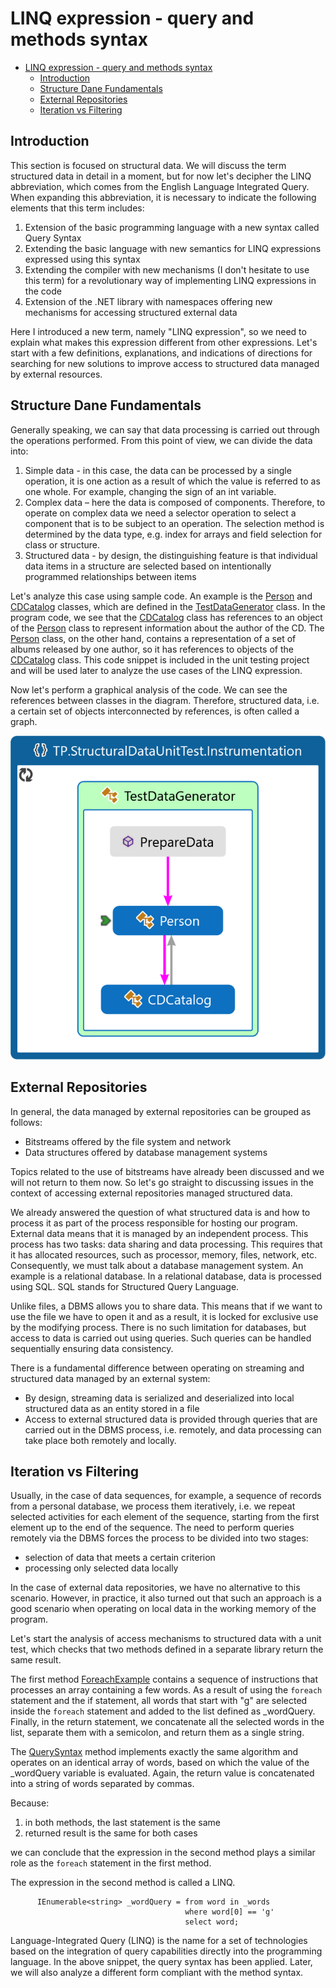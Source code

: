 <!--
//________________________________________________________________________________________________________________
//  Copyright (C) 2024, Mariusz Postol LODZ POLAND.
//
//  To be in touch join the community by pressing the `Watch` button and get started commenting using the 
// discussion panel at https://github.com/mpostol/TP/discussions/182
//
//  by introducing yourself and telling us what you do with this community.
//________________________________________________________________________________________________________________
-->

# LINQ expression - query and methods syntax

- [LINQ expression - query and methods syntax](#linq-expression---query-and-methods-syntax)
  - [Introduction](#introduction)
  - [Structure Dane Fundamentals](#structure-dane-fundamentals)
  - [External Repositories](#external-repositories)
  - [Iteration vs Filtering](#iteration-vs-filtering)

## Introduction

This section is focused on structural data. We will discuss the term structured data in detail in a moment, but for now let's decipher the LINQ abbreviation, which comes from the English Language Integrated Query. When expanding this abbreviation, it is necessary to indicate the following elements that this term includes:

1. Extension of the basic programming language with a new syntax called Query Syntax
2. Extending the basic language with new semantics for LINQ expressions expressed using this syntax
3. Extending the compiler with new mechanisms (I don't hesitate to use this term) for a revolutionary way of implementing LINQ expressions in the code
4. Extension of the .NET library with namespaces offering new mechanisms for accessing structured external data

Here I introduced a new term, namely "LINQ expression", so we need to explain what makes this expression different from other expressions. Let's start with a few definitions, explanations, and indications of directions for searching for new solutions to improve access to structured data managed by external resources.

## Structure Dane Fundamentals

Generally speaking, we can say that data processing is carried out through the operations performed. From this point of view, we can divide the data into:

1. Simple data - in this case, the data can be processed by a single operation, it is one action as a result of which the value is referred to as one whole. For example, changing the sign of an int variable.
2. Complex data – here the data is composed of components. Therefore, to operate on complex data we need a selector operation to select a component that is to be subject to an operation. The selection method is determined by the data type, e.g. index for arrays and field selection for class or structure.
3. Structured data - by design, the distinguishing feature is that individual data items in a structure are selected based on intentionally programmed relationships between items

Let's analyze this case using sample code. An example is the [Person][Person] and [CDCatalog][CDCatalog] classes, which are defined in the [TestDataGenerator][TestDataGenerator] class. In the program code, we see that the [CDCatalog][CDCatalog] class has references to an object of the [Person][Person] class to represent information about the author of the CD. The [Person][Person] class, on the other hand, contains a representation of a set of albums released by one author, so it has references to objects of the [CDCatalog][CDCatalog] class. This code snippet is included in the unit testing project and will be used later to analyze the use cases of the LINQ expression.

Now let's perform a graphical analysis of the code. We can see the references between classes in the diagram. Therefore, structured data, i.e. a certain set of objects interconnected by references, is often called a graph.

![PersonCodeMap](../.Media/PersonCodeMap.png)

## External Repositories

In general, the data managed by external repositories can be grouped as follows:

- Bitstreams offered by the file system and network
- Data structures offered by database management systems

Topics related to the use of bitstreams have already been discussed and we will not return to them now. So let's go straight to discussing issues in the context of accessing external repositories managed structured data.

We already answered the question of what structured data is and how to process it as part of the process responsible for hosting our program. External data means that it is managed by an independent process. This process has two tasks: data sharing and data processing. This requires that it has allocated resources, such as processor, memory, files, network, etc. Consequently, we must talk about a database management system. An example is a relational database. In a relational database, data is processed using SQL. SQL stands for Structured Query Language.

Unlike files, a DBMS allows you to share data. This means that if we want to use the file we have to open it and as a result, it is locked for exclusive use by the modifying process. There is no such limitation for databases, but access to data is carried out using queries. Such queries can be handled sequentially ensuring data consistency.

There is a fundamental difference between operating on streaming and structured data managed by an external system:

- By design, streaming data is serialized and deserialized into local structured data as an entity stored in a file
- Access to external structured data is provided through queries that are carried out in the DBMS process, i.e. remotely, and data processing can take place both remotely and locally.

## Iteration vs Filtering

Usually, in the case of data sequences, for example, a sequence of records from a personal database, we process them iteratively, i.e. we repeat selected activities for each element of the sequence, starting from the first element up to the end of the sequence. The need to perform queries remotely via the DBMS forces the process to be divided into two stages:

- selection of data that meets a certain criterion
- processing only selected data locally

In the case of external data repositories, we have no alternative to this scenario. However, in practice, it also turned out that such an approach is a good scenario when operating on local data in the working memory of the program.

Let's start the analysis of access mechanisms to structured data with a unit test, which checks that two methods defined in a separate library return the same result.

The first method [ForeachExample][ForeachExample] contains a sequence of instructions that processes an array containing a few words. As a result of using the `foreach` statement and the if statement, all words that start with "g" are selected inside the `foreach` statement and added to the list defined as _wordQuery. Finally, in the return statement, we concatenate all the selected words in the list, separate them with a semicolon, and return them as a single string.

The [QuerySyntax][QuerySyntax] method implements exactly the same algorithm and operates on an identical array of words, based on which the value of the _wordQuery variable is evaluated. Again, the return value is concatenated into a string of words separated by commas.

Because:

1. in both methods, the last statement is the same
2. returned result is the same for both cases

we can conclude that the expression in the second method plays a similar role as the `foreach` statement in the first method.

The expression in the second method is called a LINQ.

``` CSharp
      IEnumerable<string> _wordQuery = from word in _words
                                       where word[0] == 'g'
                                       select word;
```

Language-Integrated Query (LINQ) is the name for a set of technologies based on the integration of query capabilities directly into the programming language. In the above snippet, the query syntax has been applied. Later, we will also analyze a different form compliant with the method syntax.

<!--
Tu trzeba wyraźnie podkreślić, że w pierwszej metodzie mamy instrukcję, natomiast w drugim wrażenie, więc nie można ich porównywać – bo to dwie różne konstrukcje językowe. Można jedynie mówić o ich podobnej roli w sekwencji wyznaczania wartości, natomiast nie można mówić o ich ekwiwalentności.

Warto tu jednak zauważyć, że w obu przypadkach mam do czynienia ze zmienną, która reprezentuje źródło danych tworzących pewien ciąg wartości. Ciąg charakteryzuje się tym, że znany jest jego pierwszy element i dla każdego element z wyjątkiem ostatniego znany jest jego następnik. Dane złożone, które charakteryzują się takimi relacjami pomiędzy elementami są reprezentowane przez typ IEnumerable.

#### IEnumerable

Tradycyjnie klawisz F12 przeniesie nas do definicji tego interfejsu. Z definicji tej widzimy, że zawiera on jedną metodę: GetEnumerator. I znowu używając klawisza F12 otwieramy definicję interfejsu `IEnumerator`, natomiast klawiszem Alt-F12 definicję niegeneryczną tego samego interfejsu. Z definicji tego typu wynika, że selekcja składowych zwracanego obiektu polega na wyróżnieniu jednego elementu zwanego aktualnym. Natomiast istnienie metody MoveNext potwierdza, że to złożenie jest ciągiem.

Wracając do analizy naszego kodu przykładowego, trzeba podkreślić, że w obu rozważanych przypadkach, tzn. w obu metodach zmienna _words musi być typu implementującego interfejs `IEnumerable`. Wynika to z wymagań językowych definicji instrukcji foreach i wyrażenia LINQ.

Skoro jednak dwie różne konstrukcje językowe możemy wykorzystać do implementacji tego samego algorytmu przetwarzania informacji musimy sformułować obiektywne kryterium pozwalające wybrać jedno z nich w konkretnym przypadku. Innymi słowy musimy zaadresować pytanie: po co nam dwie konstrukcje językowe, a zatem dwa różne sposoby operowania na ciągach danych. Aby odpowiedzieć na to pytanie musimy poznać jeszcze jedną właściwość wyrażeń LINQ.

Przejdźmy zatem do kolejnego przykładu. Ten test jednostkowy został wykorzystany do wywołania kolejnej implementacji podobnego algorytmu wyznaczania wartości typu string na podstawie zawartości tablicy jak poprzednio, a więc zawierajacej kilka słów. W odróżnieniu od poprzedniej implementacji, w metodzie [QuerySyntaxSideEffect][QuerySyntaxSideEffect] dodano jedną instrukcję modyfikującą tablicę źródłową w ten sposób, aby wyeliminować w niej słowa zaczynające się na literę q, ale umieszczoną w kodzie po instrukcji zawierającej wyrażenie LINQ, które zgodnie z jego semantyką jest odpowiedzialne za dokonanie selekcji słów na q. Tu możemy zauważyć pewną sprzeczność, a mianowicie wyrażenie to ciąg operacji, które są wykonywany w celu wyznaczenia jednej wartości o typie bazowym, który z góry da się przewidzieć na etapie kompilacji, więc w trakcie pisania programu. Gdyby jednak operacje opisane wyrażeniem LINQ były skutecznie wykonane, to zmienna _wordQuery powinna zawierać ciąg wybranych słów i instrukcja modyfikacji źródła danych w linijce 41 kodu nie mogłaby wpłynąć na końcowy rezultat działania, a w tym przypadku rezultatem jest pusty string. Jak to wyjaśnić?

[QuerySyntaxSideEffect]: LINQQueryAndMethodsSyntax/LinqQuerySyntaxExamples.cs#L39-L47

Na razie, aby próbować to wyjaśnić, musimy użyć naszej wyobraźni. Wyobraźmy sobie zatem, że zmienna _words zgodnie z semantyką tego wyrażenia faktycznie reprezentuje zewnętrzne źródło danych, np. bazę danych. Innymi słowy wyobraźmy sobie, że zmienna `_words` to nie tablica w pamięci lokalnej, tylko tablica w relacyjnej bazie danych. Takie założenie całkowicie rujnuje rozumienie wyrażenia jako złożonej ale ciągle lokalnej operacji wyznaczania wartości. Aby ten scenariusz mógł być zrealizowany muszą się zdarzyć następujące operacje:

- wyrażenie musi być przetłumaczone na kwerendę zapisaną w języku zrozumiałym dla zewnętrznego repozytorium, np. kwerendę SQL w przypadku zamiaru realizacji wyrażenia w relacyjnej bazie danych
- kwerenda musi być wysłana do innego procesu, często realizowanego zdalnie na innej platformie sprzętowej i systemowej
- Po odebraniu kwerendy proces przystępuje do jej wykonania realizując opisane w niej operacje, oczywiście pod warunkiem pozytywnej ich autoryzacji w kontekście jakiejś tożsamości i jej uprawnień
- Po zakończeniu realizacji zwracany jest rezultat w postaci ciągu wartości. Ciąg ten może być przetwarzany dalej lokalnie przez kolejne instrukcje programu

Aby zbytnio nie narażać wyobraźni i cierpliwości na szwank, obiecuję, że omówimy konkretny przykład ilustrujący ten scenariusz.

Wróćmy teraz do poprzedniego przykładu i spróbujmy podsumować skutek wykorzystania wyrażenia LINQ, a nie jednej z operacji iteracyjnego przetwarzania danych. Z uwagi na konieczność uzyskania dostępu do danych zewnętrznych musimy w algorytmie wydzielić wyraźnie dwie fazy:

- Wstępną selekcję danych podlegających dalszemu przetwarzaniu
- Przetwarzanie wyselekcjonowanych danych zgodnie z potrzebami procesowymi

W pierwszym kroku wyrażenie LINQ nie jest wykonywane, tylko tłumaczone tak, by mogło być reprezentowane jako obiekt. Referencja do tego obiektu jest podstawiana do zmiennej _wordQuery. Innymi słowy po wykonaniu wyrażenia LINQ wartość zmiennej `_wordQuery` reprezentuje przepis co trzeba zrobić, by wyznaczyć wartość wyrażenia. Przepis ten może być wykorzystany później na dwa sposoby:

- może być wykonany lokalnie jako wyrażenie
- może być przetłumaczony na dowolny język dedykowany dla wybranego repozytorium i wysłany do niego w celu zdalnego wykonania

Scenariusz, w którym tłumaczymy wyrażenie na inny język i wykonujemy kwerendę zdalnie wymaga spełnienia dodatkowych warunków, o których opowiem później.

Rozważmy jeszcze teoretyczny scenariusz, w którym użyjemy instrukcji foreach i zmiennej reprezentującej zewnętrzne repozytorium. Ponieważ w obu przypadkach zmienna ta musi implementować interfejs IEnumerable, jest to nawet praktycznie możliwe. Jednak w takim przypadku nie można zrealizować wstępnej selekcji i wszystkie dane muszą być skopiowane do lokalnej pamięci ze zdalnego repozytorium, aby mogły być wykorzystane przez tą instrukcję.

Takie rozbicie procesu przetwarzania na selekcję i w związku z tym operowanie tylko na podzbiorze danych, które zostały wyselekcjonowane, ma zastosowanie nie tylko do zewnętrznych repozytoriów, gdzie musi być zastosowane. Mianowicie, jest przydatne również, gdy trzeba rozdzielić miejsce występowania w programie preselekcji danych i ich przetwarzania w celu poprawy efektywności procesu tworzenie programu dzięki możliwości koncentracji uwagi na wybranych aspektach implementacji algorytmu, a w tym przypadku na selekcji danych i operowaniu na danych.

## Praca domowa

### Kod

Przejdźmy do zdefiniowania pracy domowej, a w ramach pracy domowej zagadka. Ilustracją do niej jest metoda AnonymousType i skojarzona z nią metoda testowa, które znajdują się w przykładowym kodzie programu.

Aby odpowiedzieć na pytania, które zaraz zadam, po pierwsze, trzeba przeanalizować kod przykładowy, by go zrozumieć. Nie powinno to być trudne, bo jest bardzo podobny do omówionych w ramach tej lekcji przykładów, a mianowicie w tej metodzie wybieramy wszystkie obiekty klasy Customer spełniajcie warunek zdefiniowany w konstrukcji where wyrażenia LINQ. W konstrukcji select natomiast tworzymy obiekty zawierające wybrane dane odczytane z obiektów Customer.

Następnie z lekcji poprzednich trzeba przypomnieć sobie, z lekcji poprzednich, dwa tematy:

- co to jest typ anonimowy?
- co oznacz słowo kluczowe var w przedstawionym programie?

### Prezentacja

I teraz pytania:

- Czy w przykładowym kodzie programu możemy wykorzystać typ nazwany i tworzyć obiekty tego typu w konstrukcji select?
Proszę udzielić odpowiedzi niezależnie dla dwóch przypadków:

- Zmienna customers reprezentuje lokalny obiekt, jak w tym przykładzie
- Zmienna customers reprezentuje wybrane dane w zewnętrznym repozytorium, przykładowo jest tabelą w relacyjnej bazie danych

Poprawność odpowiedzi na to pytanie i co ważniejsze jakie są konsekwencje można sprawdzić modyfikując kod tak, aby testować odroczenie wykonania wyrażenia LINQ, tak jak to robiliśmy poprzednio. Poprawna odpowiedź na to pytanie powinna być podpowiedzią do następnego pytania

- Czy i kiedy musimy korzystać z typów anonimowych ?

Ważnym słowem w tym pytaniu jest „musimy”, no bo jeśli musimy to pytanie „czy warto?” staje się bezzasadne. Jeśli musimy to nie trzeba już szukać innych kryteriów uzasadniających wykorzystanie typów anonimowych.  
-->

[ForeachExample]: LINQQueryAndMethodsSyntax/LinqQuerySyntaxExamples.cs#L20-L28
[QuerySyntax]: LINQQueryAndMethodsSyntax/LinqQuerySyntaxExamples.cs#L30-L37
[TestDataGenerator]: ../StructuralDataUnitTest/Instrumentation/TestDataGenerator.cs#L17-L73
[Person]: ../StructuralDataUnitTest/Instrumentation/TestDataGenerator.cs#L29-L47
[CDCatalog]: ../StructuralDataUnitTest/Instrumentation/TestDataGenerator.cs#L61-L72

